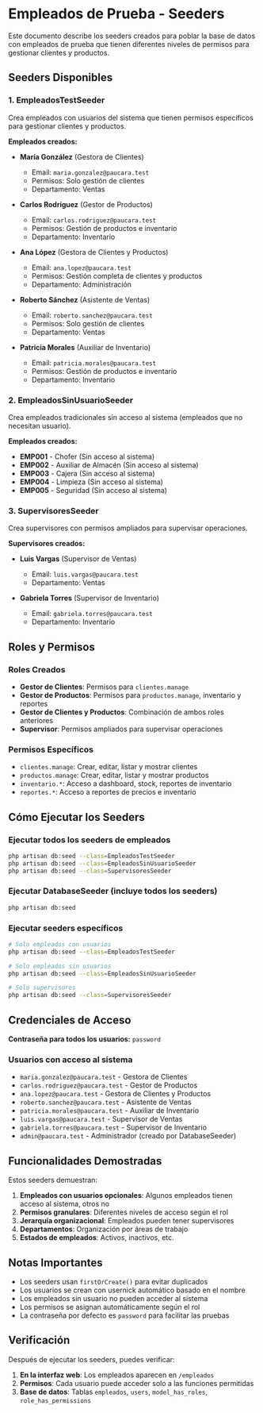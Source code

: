 # Empleados de Prueba - Seeders

Este documento describe los seeders creados para poblar la base de datos con empleados de prueba que tienen diferentes niveles de permisos para gestionar clientes y productos.

## Seeders Disponibles

### 1. EmpleadosTestSeeder

Crea empleados con usuarios del sistema que tienen permisos específicos para gestionar clientes y productos.

**Empleados creados:**

- **María González** (Gestora de Clientes)
  - Email: `maria.gonzalez@paucara.test`
  - Permisos: Solo gestión de clientes
  - Departamento: Ventas

- **Carlos Rodríguez** (Gestor de Productos)
  - Email: `carlos.rodriguez@paucara.test`
  - Permisos: Gestión de productos e inventario
  - Departamento: Inventario

- **Ana López** (Gestora de Clientes y Productos)
  - Email: `ana.lopez@paucara.test`
  - Permisos: Gestión completa de clientes y productos
  - Departamento: Administración

- **Roberto Sánchez** (Asistente de Ventas)
  - Email: `roberto.sanchez@paucara.test`
  - Permisos: Solo gestión de clientes
  - Departamento: Ventas

- **Patricia Morales** (Auxiliar de Inventario)
  - Email: `patricia.morales@paucara.test`
  - Permisos: Gestión de productos e inventario
  - Departamento: Inventario

### 2. EmpleadosSinUsuarioSeeder

Crea empleados tradicionales sin acceso al sistema (empleados que no necesitan usuario).

**Empleados creados:**

- **EMP001** - Chofer (Sin acceso al sistema)
- **EMP002** - Auxiliar de Almacén (Sin acceso al sistema)
- **EMP003** - Cajera (Sin acceso al sistema)
- **EMP004** - Limpieza (Sin acceso al sistema)
- **EMP005** - Seguridad (Sin acceso al sistema)

### 3. SupervisoresSeeder

Crea supervisores con permisos ampliados para supervisar operaciones.

**Supervisores creados:**

- **Luis Vargas** (Supervisor de Ventas)
  - Email: `luis.vargas@paucara.test`
  - Departamento: Ventas

- **Gabriela Torres** (Supervisor de Inventario)
  - Email: `gabriela.torres@paucara.test`
  - Departamento: Inventario

## Roles y Permisos

### Roles Creados

- **Gestor de Clientes**: Permisos para `clientes.manage`
- **Gestor de Productos**: Permisos para `productos.manage`, inventario y reportes
- **Gestor de Clientes y Productos**: Combinación de ambos roles anteriores
- **Supervisor**: Permisos ampliados para supervisar operaciones

### Permisos Específicos

- `clientes.manage`: Crear, editar, listar y mostrar clientes
- `productos.manage`: Crear, editar, listar y mostrar productos
- `inventario.*`: Acceso a dashboard, stock, reportes de inventario
- `reportes.*`: Acceso a reportes de precios e inventario

## Cómo Ejecutar los Seeders

### Ejecutar todos los seeders de empleados

```bash
php artisan db:seed --class=EmpleadosTestSeeder
php artisan db:seed --class=EmpleadosSinUsuarioSeeder
php artisan db:seed --class=SupervisoresSeeder
```

### Ejecutar DatabaseSeeder (incluye todos los seeders)

```bash
php artisan db:seed
```

### Ejecutar seeders específicos

```bash
# Solo empleados con usuarios
php artisan db:seed --class=EmpleadosTestSeeder

# Solo empleados sin usuarios
php artisan db:seed --class=EmpleadosSinUsuarioSeeder

# Solo supervisores
php artisan db:seed --class=SupervisoresSeeder
```

## Credenciales de Acceso

**Contraseña para todos los usuarios:** `password`

### Usuarios con acceso al sistema

- `maria.gonzalez@paucara.test` - Gestora de Clientes
- `carlos.rodriguez@paucara.test` - Gestor de Productos
- `ana.lopez@paucara.test` - Gestora de Clientes y Productos
- `roberto.sanchez@paucara.test` - Asistente de Ventas
- `patricia.morales@paucara.test` - Auxiliar de Inventario
- `luis.vargas@paucara.test` - Supervisor de Ventas
- `gabriela.torres@paucara.test` - Supervisor de Inventario
- `admin@paucara.test` - Administrador (creado por DatabaseSeeder)

## Funcionalidades Demostradas

Estos seeders demuestran:

1. **Empleados con usuarios opcionales**: Algunos empleados tienen acceso al sistema, otros no
2. **Permisos granulares**: Diferentes niveles de acceso según el rol
3. **Jerarquía organizacional**: Empleados pueden tener supervisores
4. **Departamentos**: Organización por áreas de trabajo
5. **Estados de empleados**: Activos, inactivos, etc.

## Notas Importantes

- Los seeders usan `firstOrCreate()` para evitar duplicados
- Los usuarios se crean con usernick automático basado en el nombre
- Los empleados sin usuario no pueden acceder al sistema
- Los permisos se asignan automáticamente según el rol
- La contraseña por defecto es `password` para facilitar las pruebas

## Verificación

Después de ejecutar los seeders, puedes verificar:

1. **En la interfaz web**: Los empleados aparecen en `/empleados`
2. **Permisos**: Cada usuario puede acceder solo a las funciones permitidas
3. **Base de datos**: Tablas `empleados`, `users`, `model_has_roles`, `role_has_permissions`
 
 
